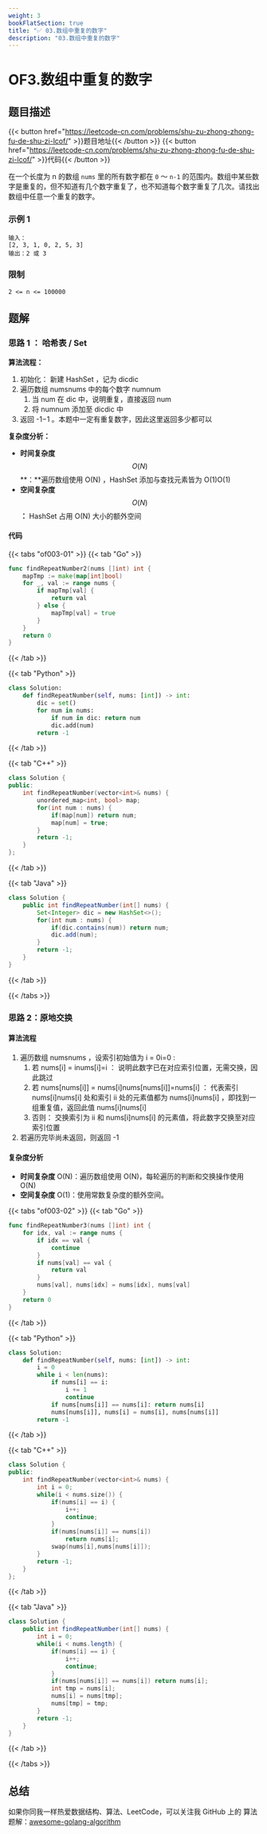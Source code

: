 ```yaml
---
weight: 3
bookFlatSection: true
title: "✅ 03.数组中重复的数字"
description: "03.数组中重复的数字"
---
```


# OF3.数组中重复的数字

## 题目描述

{{< button href="https://leetcode-cn.com/problems/shu-zu-zhong-zhong-fu-de-shu-zi-lcof/" >}}题目地址{{< /button >}}
{{< button href="https://leetcode-cn.com/problems/shu-zu-zhong-zhong-fu-de-shu-zi-lcof/" >}}代码{{< /button >}}

在一个长度为 n 的数组 `nums` 里的所有数字都在 `0` ～ `n-1` 的范围内。数组中某些数字是重复的，但不知道有几个数字重复了，也不知道每个数字重复了几次。请找出数组中任意一个重复的数字。

### **示例 1**

```text
输入：
[2, 3, 1, 0, 2, 5, 3]
输出：2 或 3
```

### **限制**

```text
2 <= n <= 100000
```

## 题解

### 思路 1 ： **哈希表 / Set**

**算法流程：**

1. 初始化： 新建 HashSet ，记为 dicdic
2. 遍历数组 numsnums 中的每个数字 numnum
   1. 当 num 在 dic 中，说明重复，直接返回 num
   2. 将 numnum 添加至 dicdic 中
3. 返回 -1−1 。本题中一定有重复数字，因此这里返回多少都可以

**复杂度分析：**

- **时间复杂度**$$O(N)$$**：**遍历数组使用 O(N) ，HashSet 添加与查找元素皆为 O(1)O(1)
- **空间复杂度**$$O(N)$$**：** HashSet 占用 O(N) 大小的额外空间

#### 代码

{{< tabs "of003-01" >}}
{{< tab "Go" >}}

```go
func findRepeatNumber2(nums []int) int {
    mapTmp := make(map[int]bool)
    for _, val := range nums {
        if mapTmp[val] {
            return val
        } else {
            mapTmp[val] = true
        }
    }
    return 0
}
```

{{< /tab >}}

{{< tab "Python" >}}

```python
class Solution:
    def findRepeatNumber(self, nums: [int]) -> int:
        dic = set()
        for num in nums:
            if num in dic: return num
            dic.add(num)
        return -1
```

{{< /tab >}}

{{< tab "C++" >}}

```cpp
class Solution {
public:
    int findRepeatNumber(vector<int>& nums) {
        unordered_map<int, bool> map;
        for(int num : nums) {
            if(map[num]) return num;
            map[num] = true;
        }
        return -1;
    }
};
```

{{< /tab >}}

{{< tab "Java" >}}

```java
class Solution {
    public int findRepeatNumber(int[] nums) {
        Set<Integer> dic = new HashSet<>();
        for(int num : nums) {
            if(dic.contains(num)) return num;
            dic.add(num);
        }
        return -1;
    }
}
```

{{< /tab >}}

{{< /tabs >}}

### 思路 2：**原地交换**

#### 算法流程

1. 遍历数组 numsnums ，设索引初始值为 i = 0i=0 :
   1. 若 nums[i] = inums[i]=i ： 说明此数字已在对应索引位置，无需交换，因此跳过
   2. 若 nums[nums[i]] = nums[i]nums[nums[i]]=nums[i] ： 代表索引 nums[i]nums[i] 处和索引 ii 处的元素值都为 nums[i]nums[i] ，即找到一组重复值，返回此值 nums[i]nums[i]
   3. 否则： 交换索引为 ii 和 nums[i]nums[i] 的元素值，将此数字交换至对应索引位置
2. 若遍历完毕尚未返回，则返回 -1

#### 复杂度分析

- **时间复杂度** O(N)：遍历数组使用 O(N)，每轮遍历的判断和交换操作使用 O(N)
- **空间复杂度** O(1)：使用常数复杂度的额外空间。

{{< tabs "of003-02" >}}
{{< tab "Go" >}}

```go
func findRepeatNumber3(nums []int) int {
    for idx, val := range nums {
        if idx == val {
            continue
        }
        if nums[val] == val {
            return val
        }
        nums[val], nums[idx] = nums[idx], nums[val]
    }
    return 0
}
```

{{< /tab >}}

{{< tab "Python" >}}

```python
class Solution:
    def findRepeatNumber(self, nums: [int]) -> int:
        i = 0
        while i < len(nums):
            if nums[i] == i:
                i += 1
                continue
            if nums[nums[i]] == nums[i]: return nums[i]
            nums[nums[i]], nums[i] = nums[i], nums[nums[i]]
        return -1
```

{{< /tab >}}

{{< tab "C++" >}}

```cpp
class Solution {
public:
    int findRepeatNumber(vector<int>& nums) {
        int i = 0;
        while(i < nums.size()) {
            if(nums[i] == i) {
                i++;
                continue;
            }
            if(nums[nums[i]] == nums[i])
                return nums[i];
            swap(nums[i],nums[nums[i]]);
        }
        return -1;
    }
};
```

{{< /tab >}}

{{< tab "Java" >}}

```java
class Solution {
    public int findRepeatNumber(int[] nums) {
        int i = 0;
        while(i < nums.length) {
            if(nums[i] == i) {
                i++;
                continue;
            }
            if(nums[nums[i]] == nums[i]) return nums[i];
            int tmp = nums[i];
            nums[i] = nums[tmp];
            nums[tmp] = tmp;
        }
        return -1;
    }
}
```

{{< /tab >}}

{{< /tabs >}}

## 总结

如果你同我一样热爱数据结构、算法、LeetCode，可以关注我 GitHub 上的 算法 题解：[awesome-golang-algorithm](https://github.com/kylesliu/awesome-golang-algorithm)
